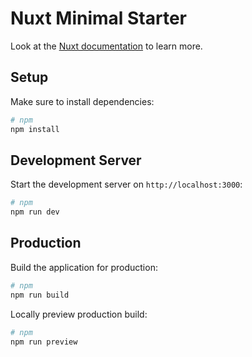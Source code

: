 # Nuxt Minimal Starter

Look at the [Nuxt documentation](https://nuxt.com/docs/getting-started/introduction) to learn more.

## Setup

Make sure to install dependencies:

```bash
# npm
npm install
```

## Development Server

Start the development server on `http://localhost:3000`:

```bash
# npm
npm run dev
```
## Production

Build the application for production:

```bash
# npm
npm run build
```

Locally preview production build:

```bash
# npm
npm run preview
```
